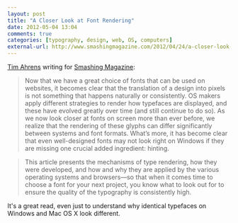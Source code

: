 ```yaml
---
layout: post
title: "A Closer Look at Font Rendering"
date: 2012-05-04 13:04
comments: true
categories: [typography, design, web, OS, computers]
external-url: http://www.smashingmagazine.com/2012/04/24/a-closer-look-at-font-rendering/
---
```

[Tim Ahrens][author] writing for [Smashing Magazine][source]:

> Now that we have a great choice of fonts that can be used on websites, it becomes clear that the translation of a design into pixels is not something that happens naturally or consistently. OS makers apply different strategies to render how typefaces are displayed, and these have evolved greatly over time (and still continue to do so). As we now look closer at fonts on screen more than ever before, we realize that the rendering of these glyphs can differ significantly between systems and font formats. What’s more, it has become clear that even well-designed fonts may not look right on Windows if they are missing one crucial added ingredient: hinting.

> This article presents the mechanisms of type rendering, how they were developed, and how and why they are applied by the various operating systems and browsers—so that when it comes time to choose a font for your next project, you know what to look out for to ensure the quality of the typography is consistently high.

It's a great read, even just to understand why identical typefaces on Windows and Mac OS X look different.


[author]: http://justanotherfoundry.com/about
[source]: http://www.smashingmagazine.com/2012/04/24/a-closer-look-at-font-rendering/
